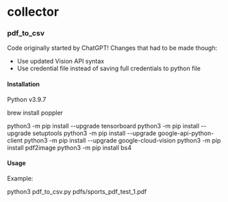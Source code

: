 # collector

### pdf_to_csv

Code originally started by ChatGPT!
Changes that had to be made though:
- Use updated Vision API syntax
- Use credential file instead of saving full credentials to python file


#### Installation

Python v3.9.7

brew install poppler

python3 -m pip install --upgrade tensorboard
python3 -m pip install --upgrade setuptools
python3 -m pip install --upgrade google-api-python-client
python3 -m pip install --upgrade google-cloud-vision
python3 -m pip install pdf2image
python3 -m pip install bs4

#### Usage

Example:

python3 pdf_to_csv.py pdfs/sports_pdf_test_1.pdf 
